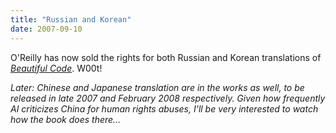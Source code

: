 ```yaml
---
title: "Russian and Korean"
date: 2007-09-10
---
```

O'Reilly has now sold the rights for both Russian and Korean translations of <a href="http://www.oreilly.com/catalog/9780596510046/"><em>Beautiful Code</em></a>. W00t!

<em>Later: </em><em>Chinese and </em><em>Japanese translation are in the works as well, to be released in late 2007 and February 2008 respectively. Given how frequently AI criticizes China for human rights abuses, I'll be very interested to watch how the book does there…</em>
